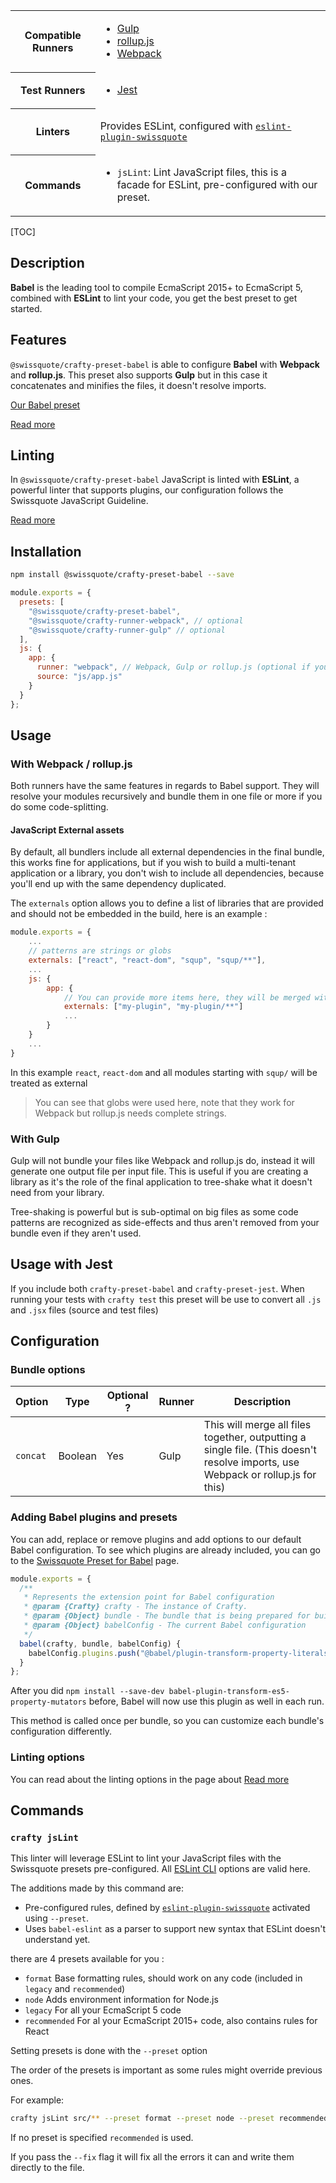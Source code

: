 <table>
<tr><th>Compatible Runners</th><td>

* [Gulp](05_Packages/02_crafty-runner-gulp.md)
* [rollup.js](05_Packages/02_crafty-runner-rollup.md)
* [Webpack](05_Packages/02_crafty-runner-webpack.md)

</td></tr>
<tr><th>Test Runners</th><td>

* [Jest](05_Packages/05_crafty-preset-jest.md)

</td></tr>
<tr><th>Linters</th><td>

Provides ESLint, configured with [`eslint-plugin-swissquote`](05_Packages/10_eslint-plugin-swissquote.md)

</td></tr>
<tr><th>Commands</th><td>

* `jsLint`: Lint JavaScript files, this is a facade for ESLint, pre-configured with our preset.

</td></tr>
</table>

[TOC]

## Description

**Babel** is the leading tool to compile EcmaScript 2015+ to EcmaScript 5, combined with **ESLint** to lint your code, you get the best preset to get started.

## Features

`@swissquote/crafty-preset-babel` is able to configure **Babel** with **Webpack** and **rollup.js**. This preset also supports **Gulp** but in this case it concatenates and minifies the files, it doesn't resolve imports.

[Our Babel preset](05_Packages/10_babel-preset-swissquote.md)

[Read more](./JavaScript_Features.md)

## Linting

In `@swissquote/crafty-preset-babel` JavaScript is linted with **ESLint**, a powerful linter that supports plugins, our configuration follows the Swissquote JavaScript Guideline.

[Read more](./JavaScript_Linting.md)

## Installation

```bash
npm install @swissquote/crafty-preset-babel --save
```

```javascript
module.exports = {
  presets: [
    "@swissquote/crafty-preset-babel",
    "@swissquote/crafty-runner-webpack", // optional
    "@swissquote/crafty-runner-gulp" // optional
  ],
  js: {
    app: {
      runner: "webpack", // Webpack, Gulp or rollup.js (optional if you have a single runner defined)
      source: "js/app.js"
    }
  }
};
```

## Usage

### With Webpack / rollup.js

Both runners have the same features in regards to Babel support.
They will resolve your modules recursively and bundle them in one file or more if you do some code-splitting.

#### JavaScript External assets

By default, all bundlers include all external dependencies in the final bundle, this works fine for applications, but if you wish to build a multi-tenant application or a library, you don't wish to include all dependencies, because you'll end up with the same dependency duplicated.

The `externals` option allows you to define a list of libraries that are provided and should not be embedded in the build, here is an example :

```javascript
module.exports = {
    ...
    // patterns are strings or globs
    externals: ["react", "react-dom", "squp", "squp/**"],
    ...
    js: {
        app: {
            // You can provide more items here, they will be merged with the main list for this bundle
            externals: ["my-plugin", "my-plugin/**"]
            ...
        }
    }
    ...
}
```

In this example `react`, `react-dom` and all modules starting with `squp/` will be treated as external

> You can see that globs were used here, note that they work for Webpack but rollup.js needs complete strings.

### With Gulp

Gulp will not bundle your files like Webpack and rollup.js do, instead it will generate one output file per input file.
This is useful if you are creating a library as it's the role of the final application to tree-shake what it doesn't need from your library.

Tree-shaking is powerful but is sub-optimal on big files as some code patterns are recognized as side-effects and thus aren't removed from your bundle even if they aren't used.

## Usage with Jest

If you include both `crafty-preset-babel` and `crafty-preset-jest`.
When running your tests with `crafty test` this preset will be use to convert all `.js` and `.jsx` files (source and test files)

## Configuration

### Bundle options

| Option   | Type    | Optional ? | Runner | Description                                                                                                                     |
| -------- | ------- | ---------- | ------ | ------------------------------------------------------------------------------------------------------------------------------- |
| `concat` | Boolean | Yes        | Gulp   | This will merge all files together, outputting a single file. (This doesn't resolve imports, use Webpack or rollup.js for this) |

### Adding Babel plugins and presets

You can add, replace or remove plugins and add options to our default Babel configuration.
To see which plugins are already included, you can go to the [Swissquote Preset for Babel](05_Packages/10_babel-preset-swissquote.md) page.

```javascript
module.exports = {
  /**
   * Represents the extension point for Babel configuration
   * @param {Crafty} crafty - The instance of Crafty.
   * @param {Object} bundle - The bundle that is being prepared for build (name, input, source, destination)
   * @param {Object} babelConfig - The current Babel configuration
   */
  babel(crafty, bundle, babelConfig) {
    babelConfig.plugins.push("@babel/plugin-transform-property-literals");
  }
};
```

After you did `npm install --save-dev babel-plugin-transform-es5-property-mutators` before, Babel will now use this plugin as well in each run.

This method is called once per bundle, so you can customize each bundle's configuration differently.

### Linting options

You can read about the linting options in the page about [Read more](./JavaScript_Linting.md)

## Commands

### `crafty jsLint`

This linter will leverage ESLint to lint your JavaScript files with the Swissquote presets pre-configured. All [ESLint CLI](https://eslint.org/docs/user-guide/command-line-interface) options are valid here.

The additions made by this command are:

* Pre-configured rules, defined by [`eslint-plugin-swissquote`](05_Packages/10_eslint-plugin-swissquote.md) activated using `--preset`.
* Uses `babel-eslint` as a parser to support new syntax that ESLint doesn't understand yet.

there are 4 presets available for you :

* `format` Base formatting rules, should work on any code (included in `legacy` and `recommended`)
* `node` Adds environment information for Node.js
* `legacy` For all your EcmaScript 5 code
* `recommended` For al your EcmaScript 2015+ code, also contains rules for React

Setting presets is done with the `--preset` option

The order of the presets is important as some rules might override previous ones.

For example:

```bash
crafty jsLint src/** --preset format --preset node --preset recommended
```

If no preset is specified `recommended` is used.

If you pass the `--fix` flag it will fix all the errors it can and write them directly to the file.
